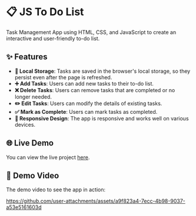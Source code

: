 # 📋 JS To Do List

Task Management App using HTML, CSS, and JavaScript to create an interactive and user-friendly to-do list.

## ✨ Features
- **💾 Local Storage**: Tasks are saved in the browser's local storage, so they persist even after the page is refreshed.
-  **➕ Add Tasks**: Users can add new tasks to their to-do list.
- **❌ Delete Tasks**: Users can remove tasks that are completed or no longer needed.
- **✏️ Edit Tasks**: Users can modify the details of existing tasks.
- **✅ Mark as Complete**: Users can mark tasks as completed.
- **📱 Responsive Design**: The app is responsive and works well on various devices.


## 🌐 Live Demo

<p>
  You can view the live project <a href="https://github.com/ayaosamaramadan/js-to-do-list">here</a>.
</p>

## 🎥 Demo Video

<p>
  The demo video to see the app in action:
</p>

https://github.com/user-attachments/assets/a9f823a4-7ecc-4b98-9037-a53e5161603d

